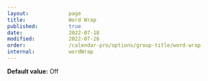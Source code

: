 ```yaml
---
layout:             page
title:              Word Wrap
published:          true
date:               2022-07-18
modified:           2022-07-26
order:              /calendar-pro/options/group-title/word-wrap
internal:           wordWrap
---
```

**Default value:** Off
